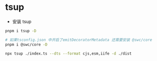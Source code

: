 # tsup

- 安装 tsup

```sh
pnpm i tsup -D

# 如果tsconfig.json 中开启了emitDecoratorMetadata 还需要安装 @swc/core
pnpm i @swc/core -D
```

```sh
npx tsup ./index.ts --dts --format cjs,esm,iife -d ./dist
```